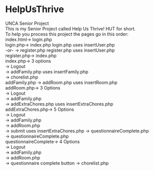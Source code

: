 # HelpUsThrive
UNCA Senior Project<br>
This is my Senior Project called Help Us Thrive!  HUT for short. <br>
To help you process this project the pages go in this order:<br>
index.html-> login.php<br>
login.php-> index.php   login.php uses insertUser.php<br>
-or-     -> register.php  register.php uses insertUser.php<br>
register.php-> index.php<br>
index.php-> 3 options<br>
         -> Logout<br>
         -> addFamily.php uses insertFamily.php<br>
         -> chorelist.php<br>
addFamily.php -> addRoom.php uses insertRoom.php<br>
addRoom.php-> 3 Options<br>
           -> Logout<br>
           -> addFamily.php<br>
           -> addExtraChores.php uses insertExtraChores.php<br>
addExtraChores.php-> 5 Options<br>
                   -> Logout<br>
                   -> addFamily.php<br>
                   -> addRoom.php<br>
                   -> submit uses insertExtraChores.php -> questionnaireComplete.php<br>
                   -> questionnaireComplete.php<br>
questionnaireComplete-> 4 Options<br>
                     -> Logout<br>
                     -> addFamily.php<br>
                     -> addRoom.php<br>
                     -> questionnaire complete button -> chorelist.php<br>
                     

                   
